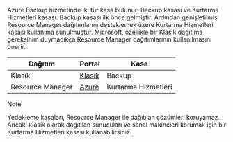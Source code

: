 Azure Backup hizmetinde iki tür kasa bulunur: Backup kasası ve Kurtarma Hizmetleri kasası. Backup kasası ilk önce gelmiştir. Ardından genişletilmiş Resource Manager dağıtımlarını desteklemek üzere Kurtarma Hizmetleri kasası kullanıma sunulmuştur. Microsoft, özellikle bir Klasik dağıtıma gereksinim duymadıkça Resource Manager dağıtımlarının kullanılmasını önerir.

| **Dağıtım** | **Portal** | **Kasa** |
| --- | --- | --- |
| Klasik |[Klasik](https://manage.windowsazure.com) |Backup |
| Resource Manager |[Azure](https://portal.azure.com) |Kurtarma Hizmetleri |

> [!NOTE]
> Yedekleme kasaları, Resource Manager ile dağıtılan çözümleri koruyamaz. Ancak, klasik olarak dağıtılan sunucuları ve sanal makineleri korumak için bir Kurtarma Hizmetleri kasası kullanabilirsiniz.  
> 
> 

